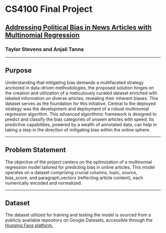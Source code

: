 # CS4100 Final Project
## [Addressing Political Bias in News Articles with Multinomial Regression](https://docs.google.com/document/d/1Ikoay_N5WoR-IqjMdaVAHz-y5ivq-MUC452NJHw-rLk/edit?usp=sharing)
### Taylor Stevens and Anjali Tanna

***

## Purpose
Understanding that mitigating bias demands a multifaceted strategy anchored in data-driven methodologies, the proposed solution hinges on the creation and utilization of a meticulously curated dataset enriched with labeled information on diverse articles, revealing their inherent biases. This dataset serves as the foundation for this initiative. Central to the deployed strategy was the development and deployment of a robust multinomial regression algorithm. This advanced algorithmic framework is designed to predict and classify the bias categories of unseen articles with speed. Its predictive capabilities, powered by a wealth of annotated data, can help in taking a step in the direction of mitigating bias within the online sphere.

***

## Problem Statement
The objective of the project centers on the optimization of a multinomial regression model tailored for predicting bias in online articles. This model operates on a dataset comprising crucial columns, topic, source, bias_score, and paragraph_vectors (reflecting article content), each numerically encoded and normalized. 

***

## Dataset
The dataset utilized for training and testing the model is sourced from a publicly available repository on Google Datasets, accessible through the [Hugging Face platform.](https://huggingface.co/datasets/cjziems/Article-Bias-Prediction)
